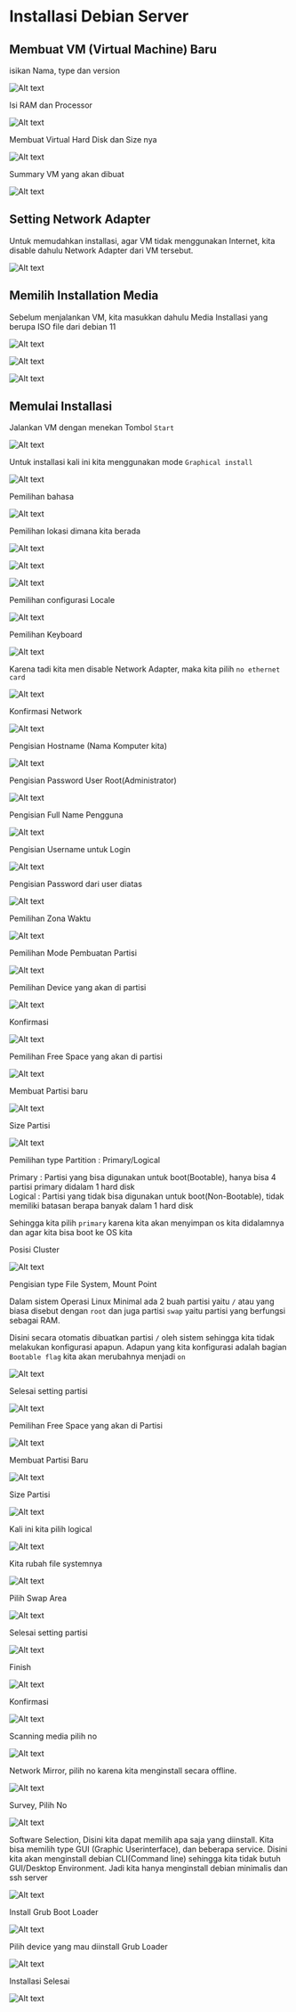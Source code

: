 # Installasi Debian Server

## Membuat VM (Virtual Machine) Baru

isikan Nama, type dan version

![Alt text](image.png)

Isi RAM dan Processor 

![Alt text](image-1.png)

Membuat Virtual Hard Disk dan Size nya

![Alt text](image-2.png)

Summary VM yang akan dibuat

![Alt text](image-3.png)

## Setting Network Adapter

Untuk memudahkan installasi, agar VM tidak menggunakan Internet, kita disable dahulu Network Adapter dari VM tersebut.

![Alt text](image-4.png)

## Memilih Installation Media

Sebelum menjalankan VM, kita masukkan dahulu Media Installasi yang berupa ISO file dari debian 11

![Alt text](image-5.png)

![Alt text](image-6.png)

![Alt text](image-7.png)
## Memulai Installasi

Jalankan VM dengan menekan Tombol `Start`

![Alt text](image-8.png)

Untuk installasi kali ini kita menggunakan mode `Graphical install`

![Alt text](image-9.png)

Pemilihan bahasa

![Alt text](image-10.png)

Pemilihan lokasi dimana kita berada

![Alt text](image-11.png)

![Alt text](image-12.png)

![Alt text](image-13.png)

Pemilihan configurasi Locale

![Alt text](image-14.png)

Pemilihan Keyboard

![Alt text](image-15.png)

Karena tadi kita men disable Network Adapter, maka kita pilih `no ethernet card`

![Alt text](image-16.png)

Konfirmasi Network

![Alt text](image-17.png)

Pengisian Hostname (Nama Komputer kita)

![Alt text](image-18.png)

Pengisian Password User Root(Administrator)

![Alt text](image-19.png)

Pengisian Full Name Pengguna

![Alt text](image-20.png)

Pengisian Username untuk Login

![Alt text](image-21.png)

Pengisian Password dari user diatas

![Alt text](image-22.png)

Pemilihan Zona Waktu

![Alt text](image-23.png)

Pemilihan Mode Pembuatan Partisi

![Alt text](image-24.png)

Pemilihan Device yang akan di partisi

![Alt text](image-25.png)

Konfirmasi

![Alt text](image-26.png)

Pemilihan Free Space yang akan di partisi

![Alt text](image-27.png)

Membuat Partisi baru

![Alt text](image-28.png)

Size Partisi

![Alt text](image-35.png)

Pemilihan type Partition : Primary/Logical  

Primary : Partisi yang bisa digunakan untuk boot(Bootable), hanya bisa 4 partisi primary didalam 1 hard disk  
Logical : Partisi yang tidak bisa digunakan untuk boot(Non-Bootable), tidak memiliki batasan berapa banyak dalam 1 hard disk  

Sehingga kita pilih `primary` karena kita akan menyimpan os kita didalamnya dan agar kita bisa boot ke OS kita

Posisi Cluster

![Alt text](image-30.png)

Pengisian type File System, Mount Point  

Dalam sistem Operasi Linux Minimal ada 2 buah partisi yaitu `/` atau yang biasa disebut dengan `root` dan juga partisi `swap` yaitu partisi yang berfungsi sebagai RAM.  

Disini secara otomatis dibuatkan partisi `/` oleh sistem sehingga kita tidak melakukan konfigurasi apapun. Adapun yang kita konfigurasi adalah bagian `Bootable flag` kita akan merubahnya menjadi `on`

![Alt text](image-33.png)

Selesai setting partisi

![Alt text](image-34.png)

Pemilihan Free Space yang akan di Partisi

![Alt text](image-36.png)

Membuat Partisi Baru

![Alt text](image-37.png)

Size Partisi

![Alt text](image-38.png)

Kali ini kita pilih logical

![Alt text](image-39.png)

Kita rubah file systemnya 

![Alt text](image-40.png)

Pilih Swap Area

![Alt text](image-41.png)

Selesai setting partisi

![Alt text](image-42.png)

Finish

![Alt text](image-43.png)

Konfirmasi

![Alt text](image-44.png)

Scanning media pilih no

![Alt text](image-45.png)

Network Mirror, pilih no karena kita menginstall secara offline.

![Alt text](image-46.png)

Survey, Pilih No

![Alt text](image-47.png)

Software Selection, Disini kita dapat memilih apa saja yang diinstall. Kita bisa memilih type GUI (Graphic Userinterface), dan beberapa service. Disini kita akan menginstall debian CLI(Command line) sehingga kita tidak butuh GUI/Desktop Environment. Jadi kita hanya menginstall debian minimalis dan ssh server

![Alt text](image-48.png)

Install Grub Boot Loader

![Alt text](image-49.png)

Pilih device yang mau diinstall Grub Loader

![Alt text](image-50.png)

Installasi Selesai

![Alt text](image-51.png)